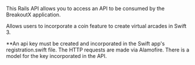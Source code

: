 This Rails API allows you to access an API to be consumed by the BreakoutX application.

Allows users to incorporate a coin feature to create virtual arcades in Swift 3.

**An api key must be created and incorporated in the Swift app's registration.swift file. The HTTP requests are made via Alamofire. There is a model for the key incorporated in the API.
